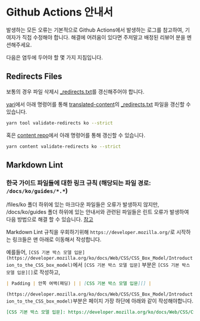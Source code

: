 # Github Actions 안내서

발생하는 모든 오류는 기본적으로 Github Actions에서 발생하는 로그를 참고하여, 기여자가 직접 수정해야 합니다. 해결에 어려움이 있다면 주저말고 배정된 리뷰어 분을 멘션해주세요.

다음은 염두에 두어야 할 몇 가지 지침입니다.

## Redirects Files

보통의 경우 파일 삭제시 [_redirects.txt](https://github.com/mdn/translated-content/blob/main/files/ko/_redirects.txt)를 갱신해주어야 합니다.

[yari](https://github.com/mdn/yari)에서 아래 명령어를 통해 [translated-content](https://github.com/mdn/translated-content)의 [_redirects.txt](https://github.com/mdn/translated-content/blob/main/files/ko/_redirects.txt) 파일을 갱신할 수 있습니다.

```bash
yarn tool validate-redirects ko --strict
```

혹은 [content repo](https://github.com/mdn/content)에서 아래 명령어를 통해 갱신할 수 있습니다.

```bash
yarn content validate-redirects ko --strict
```

## Markdown Lint

### 한국 가이드 파일들에 대한 링크 규칙 (해당되는 파일 경로: `/docs/ko/guides/*.*`)

/files/ko 폴더 하위에 있는 마크다운 파일들은 오류가 발생하지 않지만, /docs/ko/guides 폴더 하위에 있는 안내서와 관련된 파일들은 린트 오류가 발생하여 다음 방법으로 해결 할 수 있습니다. [참고](https://github.com/mdn/translated-content/pull/11031#discussion_r1066091908)

Markdown Lint 규칙을 우회하기위해 `https://developer.mozilla.org/`로 시작하는 링크들은 맨 아래로 이동해서 작성합니다. 

예를들어, `[CSS 기본 박스 모델 입문](https://developer.mozilla.org/ko/docs/Web/CSS/CSS_Box_Model/Introduction_to_the_CSS_box_model)`에서 `[CSS 기본 박스 모델 입문]` 부분은 `[CSS 기본 박스 모델 입문][]`로 작성하고,

```md
| Padding | 안쪽 여백(패딩) | | [CSS 기본 박스 모델 입문][] |
```

`(https://developer.mozilla.org/ko/docs/Web/CSS/CSS_Box_Model/Introduction_to_the_CSS_box_model)`부분은 페이지 가장 하단에 아래와 같이 작성해야합니다.


```md
[CSS 기본 박스 모델 입문]: https://developer.mozilla.org/ko/docs/Web/CSS/CSS_Box_Model/Introduction_to_the_CSS_box_model
```
